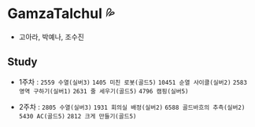 # GamzaTalchul 💦
- 고아라, 박예나, 조수진

## Study
- 1주차 : 
`2559 수열(실버3)`
`1405 미친 로봇(골드5)`
`10451 순열 사이클(실버2)`
`2583 영역 구하기(실버1)`
`2631 줄 세우기(골드5)`
`4796 캠핑(실버5)`

- 2주차 :
`2805 수열(실버3)`
`1931 회의실 배정(실버2)`
`6588 골드바흐의 추측(실버2)`
`5430 AC(골드5)`
`2812 크게 만들기(골드5)`
